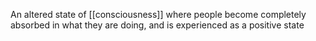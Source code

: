 An altered state of [[consciousness]] where people become completely absorbed in what they are doing, and is experienced as a positive state